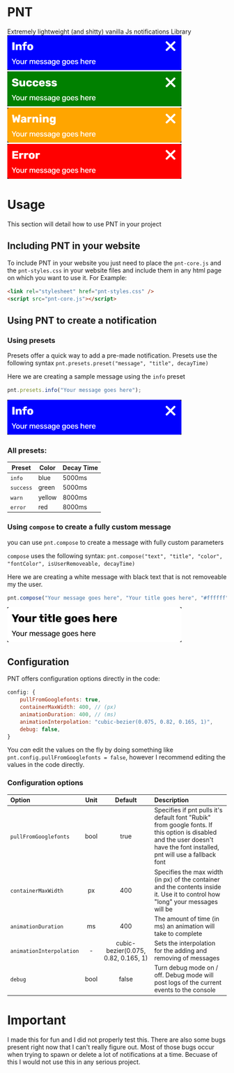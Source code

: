 # PNT

Extremely lightweight (and shitty) vanilla Js notifications Library
![Info](https://raw.githubusercontent.com/PotatoMaaan/pnt/master/sample-images/Info.png)
![Success](https://raw.githubusercontent.com/PotatoMaaan/pnt/master/sample-images/Success.png)
![Warning](https://raw.githubusercontent.com/PotatoMaaan/pnt/master/sample-images/Warning.png)
![Error](https://raw.githubusercontent.com/PotatoMaaan/pnt/master/sample-images/Error.png)

# Usage
This section will detail how to use PNT in your project

## Including PNT in your website
To include PNT in your website you just need to place the `pnt-core.js` and the `pnt-styles.css` in your website files and include them in any html page on which you want to use it. For Example:
```html
<link rel="stylesheet" href="pnt-styles.css" />
<script src="pnt-core.js"></script>
```

## Using PNT to create a notification
### Using presets
Presets offer a quick way to add a pre-made notification. Presets use the following syntax
`pnt.presets.preset("message", "title", decayTime)`

Here we are creating a sample message using the `info` preset
```js
pnt.presets.info("Your message goes here");
```
![Sample Notification](https://raw.githubusercontent.com/PotatoMaaan/pnt/master/sample-images/Info.png)
### All presets:
| Preset | Color | Decay Time |
| --- | --- | --- |
| `info` | blue | 5000ms |
| `success` | green | 5000ms |
| `warn` | yellow | 8000ms | 
| `error` | red | 8000ms |

### Using `compose` to create a fully custom message
you can use `pnt.compose` to create a message with fully custom parameters

`compose` uses the following syntax: `pnt.compose("text", "title", "color", "fontColor", isUserRemoveable, decayTime)`

Here we are creating a white message with black text that is not removeable my the user.
```js
pnt.compose("Your message goes here", "Your title goes here", "#ffffff", "#000000", false, 5000);
```
![Sample Notification](https://raw.githubusercontent.com/PotatoMaaan/pnt/master/sample-images/Custom.png)

## Configuration
PNT offers configuration options directly in the code: 
```js
config: {
	pullFromGooglefonts: true,
	containerMaxWidth: 400, // (px)
	animationDuration: 400, // (ms)
	animationInterpolation: "cubic-bezier(0.075, 0.82, 0.165, 1)",
	debug: false,
}
```

You *can* edit the values on the fly by doing something like `pnt.config.pullFromGooglefonts = false`, however I recommend editing the values in the code directly.

### Configuration options

| Option | Unit | Default | Description |
| :--- | :---: | :---: | :--- |
| `pullFromGooglefonts` | bool | true | Specifies if pnt pulls it's default font "Rubik" from google fonts. If this option is disabled and the user doesn't have the font installed, pnt will use a fallback font |
| `containerMaxWidth` | px | 400 | Specifies the max width (in px) of the container and the contents inside it. Use it to control how "long" your messages will be |
| `animationDuration` | ms | 400 | The amount of time (in ms) an animation will take to complete | 
| `animationInterpolation` | - | cubic-bezier(0.075, 0.82, 0.165, 1) | Sets the interpolation for the adding and removing of messages |
| `debug` | bool | false | Turn debug mode on / off. Debug mode will post logs of the current events to the console |

# Important
I made this for fun and I did not properly test this. There are also some bugs present right now that I can't really figure out. Most of those bugs occur when trying to spawn or delete a lot of notifications at a time. 
Becuase of this I would not use this in any serious project. 
